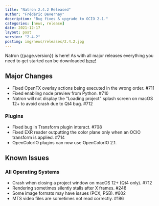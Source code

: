 ```yaml
---
title: "Natron 2.4.2 Released"
author: "Frédéric Devernay"
description: "Bug fixes & upgrade to OCIO 2.1."
categories: [news, release]
date: 2021-12-17
layout: post
version: "2.4.2"
postimg: img/news/releases/2.4.2.jpg
---
```


Natron {{page.version}} is here!  As with all major releases everything you need to get started can be downloaded [here!](https://natrongitHub.github.io/#download)

## Major Changes

- Fixed OpenFX overlay actions being executed in the wrong order. #711
- Fixed enabling node preview from Python. #710
- Natron will not display the "Loading project" splash screen on macOS 12+ to avoid crash due to Qt4 bug. #712


### Plugins

- Fixed bug in Transform plugin interact. #708
- Fixed EXR reader outputting the color plane only when an OCIO transform is applied. #714
- OpenColorIO plugins can now use OpenColorIO 2.1.

## Known Issues

### All Operating Systems

- Crash when closing a project window on macOS 12+ (Qt4 only). #712
- Rendering sometimes silently stalls after X frames. #248
- Some image formats may have issues (PCX, PSB). #602
- MTS video files are sometimes not read correctly. #186
